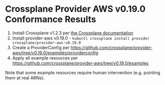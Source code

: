 # Crossplane Provider AWS v0.19.0 Conformance Results

1. Install Crossplane v1.2.3 per [the Crossplane documentation](https://crossplane.io/docs/v1.2/getting-started/install-configure.html)
2. Install provider-aws v0.19.0 - `kubectl crossplane install provider crossplane/provider-aws:v0.19.0`
3. Create a ProviderConfig per https://github.com/crossplane/provider-aws/tree/v0.19.0/examples/providerconfig
4. Apply all example resources per https://github.com/crossplane/provider-aws/tree/v0.19.0/examples

Note that some example resources require human intervention (e.g. pointing them at real ARNs).